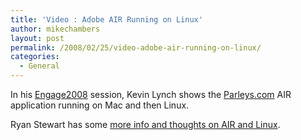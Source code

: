 ```yaml
---
title: 'Video : Adobe AIR Running on Linux'
author: mikechambers
layout: post
permalink: /2008/02/25/video-adobe-air-running-on-linux/
categories:
  - General
---
```



In his [Engage2008][1] session, Kevin Lynch shows the [Parleys.com][2] AIR application running on Mac and then Linux.  
<!--more-->

  


Ryan Stewart has some [more info and thoughts on AIR and Linux][3].

 [1]: http://www.onflex.org/ted/2008/02/engage-2008-future-of-web.php
 [2]: http://www.parleys.com/
 [3]: http://blog.digitalbackcountry.com/?p=1310